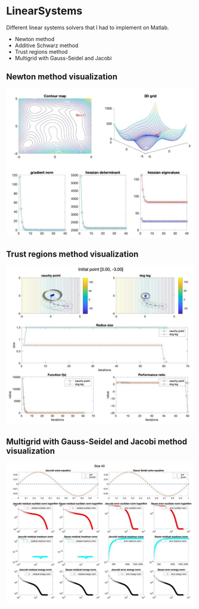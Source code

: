 # LinearSystems

Different linear systems solvers that I had to implement on Matlab.

* Newton method
* Additive Schwarz method
* Trust regions method
* Multigrid with Gauss-Seidel and Jacobi


## Newton method visualization
![Graph](https://github.com/ipmach/LinearSystems/blob/master/img/plot1.png)

## Trust regions method visualization
![Graph](https://github.com/ipmach/LinearSystems/blob/master/img/plot2.png)

## Multigrid with Gauss-Seidel and Jacobi method visualization
![Graph](https://github.com/ipmach/LinearSystems/blob/master/img/plot3.png)
